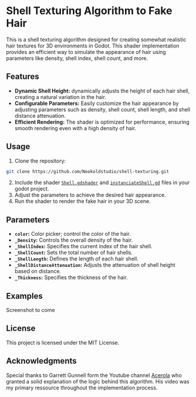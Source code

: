 # Shell Texturing Algorithm to Fake Hair

This is a shell texturing algorithm designed for creating somewhat realistic hair textures for 3D environments in Godot. This shader implementation provides an efficient way to simulate the appearance of hair using parameters like density, shell index, shell count, and more.

## Features

- **Dynamic Shell Height:** dynamically adjusts the height of each hair shell, creating a natural variation in the hair.
- **Configurable Parameters:** Easily customize the hair appearance by adjusting parameters such as density, shell count, shell length, and shell distance attenuation.
- **Efficient Rendering:** The shader is optimized for performance, ensuring smooth rendering even with a high density of hair.
  
## Usage

1. Clone the repository:
```bash
git clone https://github.com/Neokoldstudio/shell-texturing.git
```
2. Include the shader [`Shell.gdshader`](./Shell.gdshader) and [`instanciateShell.gd`](./instanciateShell.gd) files in your godot project.
3. Adjust the parameters to achieve the desired hair appearance.
4. Run the shader to render the fake hair in your 3D scene.

## Parameters

- **`color`:** Color picker; control the color of the hair.
- **`_Density`:** Controls the overall density of the hair.
- **`_ShellIndex`:** Specifies the current index of the hair shell.
- **`_ShellCount`:** Sets the total number of hair shells.
- **`_ShellLength`:** Defines the length of each hair shell.
- **`_ShellDistanceAttenuation`:** Adjusts the attenuation of shell height based on distance.
- **`_Thickness`:** Specifies the thickness of the hair.

## Examples

Screenshot to come

## License

This project is licensed under the MIT License.

## Acknowledgments

Special thanks to Garrett Gunnell form the Youtube channel [Acerola](https://www.youtube.com/@Acerola_t "Acerola's Channel") who granted a solid explanation of the logic behind this algorithm.
His video was my primary ressource throughout the implementation process.
